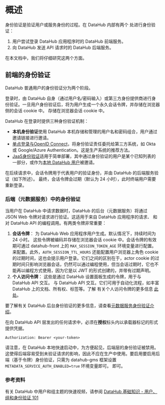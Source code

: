 # 概述

身份验证是验证用户或服务身份的过程。在 DataHub 内部有两个
处进行身份验证：

1. 用户尝试登录 DataHub 应用程序时的 DataHub 前端服务。
2. 向 DataHub 发送 API 请求时的 DataHub 后端服务。

在本文档中，我们将仔细研究这两个方面。

## 前端的身份验证

DataHub 普通用户的身份验证分为两个阶段。

登录时，由 DataHub 自身（通过用户名/密码输入）或第三方身份提供商进行身份验证。一旦用户身份验证后，将为用户生成一个永久会话令牌，并存储在浏览器侧的会话 cookie 中。
存储在浏览器会话 cookie 中。

DataHub 在登录时提供三种身份验证机制：

- **本机身份验证**使用 DataHub 本机存储和管理的用户名和密码组合，用户通过邀请链接进行邀请。
- [单点登录与OpenID Connect](guides/sso/configure-oidc-react_zh.md)，将身份验证责任委托给第三方系统，如 Okta 或 Google/Azure Authentication。这是生产系统的推荐方法。
- [JaaS身份验证](guides/jaas.md)适用于简单部署，其中通过身份验证的用户是某个已知列表的一部分，或作为[本地 DataHub 用户](guides/add-users.md)被邀请。

在后续请求中，会话令牌用于代表用户的验证身份，并由 DataHub 的后端服务验证（如下所述）。
最终，会话令牌会过期（默认为 24 小时），此时终端用户需要重新登录。

### 后端（元数据服务）中的身份验证

当用户在 DataHub 中请求数据时，DataHub 的后台（元数据服务）将通过 JSON Web 令牌对请求进行验证。这适用于来自 DataHub 应用程序的请求、
和对 DataHub API 的编程调用。有两类令牌非常重要：

1. **会话令牌**： 为 DataHub Web 应用程序用户生成。默认情况下，持续时间为 24 小时。
这些令牌被编码并存储在浏览器会话 cookie 中。会话令牌的有效期可通过 datahub-front 上的 `MAX_SESSION_TOKEN_AGE` 环境变量进行配置。
来配置。此外，`AUTH_SESSION_TTL_HOURS` 还能配置用户浏览器上角色 cookie 的过期时间，这也会提示用户登录。它们之间的区别在于，actor cookie 的过期时间只影响浏览器会话，仍然可以通过编程使用，但当会话过期时，它也不能再以编程方式使用，因为它是以 JWT 的形式创建的，并带有过期声明。
2. **个人访问令牌**： 这些是通过 DataHub 设置面板生成的令牌，用于与 DataHub API 交互。
与 DataHub API 交互。它们可用于自动化流程，如丰富 DataHub 上的文档、所有权、标签等。了解
有关个人访问令牌的更多信息 [此处](personal-access-tokens.md)。

要了解有关 DataHub 后台身份验证的更多信息，请查看[元数据服务身份验证介绍](introducing-metadata-service-authentication.md)。

在向 DataHub API 层发出的任何请求中，必须在**授权**标头内以承载器标记的形式提供凭据。

```shell
Authorization: Bearer <your-token>
```

请注意，在 DataHub 本地快速启动中，为方便起见，后端层的身份验证被禁用。这使得后端容易受到未验证请求的影响，因此不应在生产中使用。要启用要启用后端（基于令牌）身份验证，只需为 datahub-gms 框架设置 `METADATA_SERVICE_AUTH_ENABLED=true` 环境变量即可。
即可。

### 参考资料

有关 DataHub 中用户和组主题的快速视频，请参阅 [DataHub 基础知识 - 用户、组和身份验证 101
](https://youtu.be/8Osw6p9vDYY)
